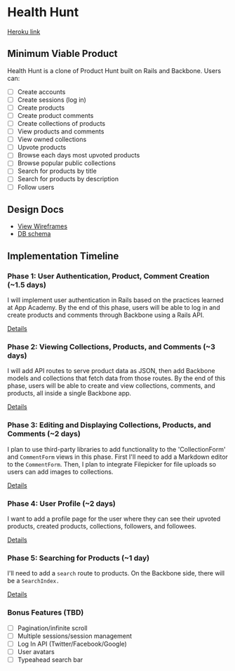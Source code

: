 # Health Hunt

[Heroku link][heroku]

[heroku]: https://producthuntclone.herokuapp.com/

## Minimum Viable Product
Health Hunt is a clone of Product Hunt built on Rails and Backbone. Users can:

- [ ] Create accounts
- [ ] Create sessions (log in)
- [ ] Create products
- [ ] Create product comments
- [ ] Create collections of products
- [ ] View products and comments
- [ ] View owned collections
- [ ] Upvote products
- [ ] Browse each days most upvoted products
- [ ] Browse popular public collections
- [ ] Search for products by title
- [ ] Search for products by description
- [ ] Follow users

## Design Docs
* [View Wireframes][views]
* [DB schema][schema]

[views]: ./docs/views.md
[schema]: ./docs/schema.md

## Implementation Timeline

### Phase 1: User Authentication, Product, Comment Creation (~1.5 days)
I will implement user authentication in Rails based on the practices
learned at App Academy. By the end of this phase, users will be able to
log in and create products and comments through Backbone using a Rails
API.

[Details][phase-one]

### Phase 2: Viewing Collections, Products, and Comments (~3 days)
I will add API routes to serve product data as JSON, then add Backbone
models and collections that fetch data from those routes. By the end of
this phase, users will be able to create and view collections, comments,
and products, all inside a single Backbone app.

[Details][phase-two]

### Phase 3: Editing and Displaying Collections, Products, and Comments (~2 days)
I plan to use third-party libraries to add functionality to the
'CollectionForm' and `CommentForm` views in this phase.
First I'll need to add a Markdown editor to the `CommentForm`. Then, I
plan to integrate Filepicker for file uploads so users can add images to
collections.

[Details][phase-three]

### Phase 4: User Profile (~2 days)
I want to add a profile page for the user where they can see their upvoted
products, created products, collections, followers, and followees.

[Details][phase-four]

### Phase 5: Searching for Products (~1 day)
I'll need to add a `search` route to products. On the
Backbone side, there will be a `SearchIndex.`

[Details][phase-five]

### Bonus Features (TBD)
- [ ] Pagination/infinite scroll
- [ ] Multiple sessions/session management
- [ ] Log In API (Twitter/Facebook/Google)
- [ ] User avatars
- [ ] Typeahead search bar

[phase-one]: ./docs/phases/phase1.md
[phase-two]: ./docs/phases/phase2.md
[phase-three]: ./docs/phases/phase3.md
[phase-four]: ./docs/phases/phase4.md
[phase-five]: ./docs/phases/phase5.md
